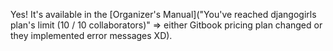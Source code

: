 Yes! It's available in the [Organizer's Manual]("You've reached djangogirls plan's limit (10 / 10 collaborators)" => either Gitbook pricing plan changed or they implemented error messages XD).
